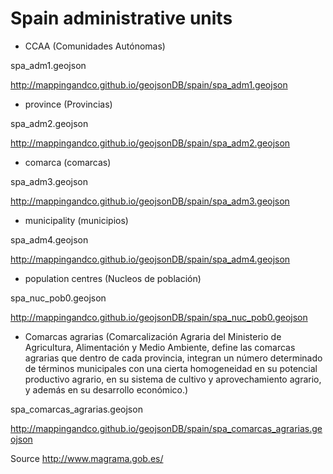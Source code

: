 # Spain administrative units

* CCAA (Comunidades Autónomas)

spa_adm1.geojson

http://mappingandco.github.io/geojsonDB/spain/spa_adm1.geojson

* province (Provincias)

spa_adm2.geojson

http://mappingandco.github.io/geojsonDB/spain/spa_adm2.geojson

* comarca (comarcas)

spa_adm3.geojson

http://mappingandco.github.io/geojsonDB/spain/spa_adm3.geojson

* municipality (municipios)

spa_adm4.geojson

http://mappingandco.github.io/geojsonDB/spain/spa_adm4.geojson

* population centres (Nucleos de población)

spa_nuc_pob0.geojson

http://mappingandco.github.io/geojsonDB/spain/spa_nuc_pob0.geojson


* Comarcas agrarias (Comarcalización Agraria del Ministerio de Agricultura, Alimentación y Medio Ambiente, define las comarcas agrarias que dentro de cada provincia, integran un número determinado de términos municipales con una cierta homogeneidad en su potencial productivo agrario, en su sistema de cultivo y aprovechamiento agrario, y además en su desarrollo económico.)

spa_comarcas_agrarias.geojson

http://mappingandco.github.io/geojsonDB/spain/spa_comarcas_agrarias.geojson

Source
http://www.magrama.gob.es/